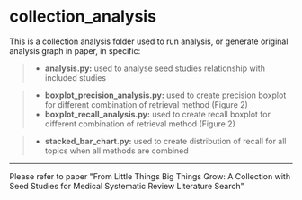 # collection_analysis
This is a collection analysis folder used to run analysis, or generate original analysis graph in paper, in specific:

>- **analysis.py:** used to analyse seed studies relationship with included studies

>- **boxplot_precision_analysis.py:** used to create precision boxplot for different combination of retrieval method (Figure 2)
>- **boxplot_recall_analysis.py:** used to create recall boxplot for different combination of retrieval method (Figure 2)

>- **stacked_bar_chart.py:** used to create distribution of recall for all topics when all methods are combined


***

Please refer to paper "From Little Things Big Things Grow: A Collection with Seed Studies for Medical Systematic Review Literature Search"